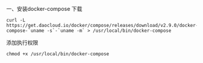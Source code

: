 一、安装docker-compose
下载

    curl -L https://get.daocloud.io/docker/compose/releases/download/v2.9.0/docker-compose-`uname -s`-`uname -m` > /usr/local/bin/docker-compose
添加执行权限

    chmod +x /usr/local/bin/docker-compose

